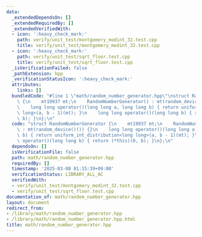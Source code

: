 ```yaml
---
data:
  _extendedDependsOn: []
  _extendedRequiredBy: []
  _extendedVerifiedWith:
  - icon: ':heavy_check_mark:'
    path: verify/unit_test/montgomery_modint_32.test.cpp
    title: verify/unit_test/montgomery_modint_32.test.cpp
  - icon: ':heavy_check_mark:'
    path: verify/unit_test/sqrt_floor.test.cpp
    title: verify/unit_test/sqrt_floor.test.cpp
  _isVerificationFailed: false
  _pathExtension: hpp
  _verificationStatusIcon: ':heavy_check_mark:'
  attributes:
    links: []
  bundledCode: "#line 1 \"math/random_number_generator.hpp\"\nstruct RandomNumberGenerator\
    \ {\n    mt19937 mt;\n    RandomNumberGenerator() : mt(random_device()()) {}\n\
    \    long long operator()(long long a, long long b) { return uniform_int_distribution<long\
    \ long>(a, b - 1)(mt); }\n    long long operator()(long long b) { return (*this)(0,\
    \ b); }\n};\n"
  code: "struct RandomNumberGenerator {\n    mt19937 mt;\n    RandomNumberGenerator()\
    \ : mt(random_device()()) {}\n    long long operator()(long long a, long long\
    \ b) { return uniform_int_distribution<long long>(a, b - 1)(mt); }\n    long long\
    \ operator()(long long b) { return (*this)(0, b); }\n};\n"
  dependsOn: []
  isVerificationFile: false
  path: math/random_number_generator.hpp
  requiredBy: []
  timestamp: '2025-03-08 01:15:39+09:00'
  verificationStatus: LIBRARY_ALL_AC
  verifiedWith:
  - verify/unit_test/montgomery_modint_32.test.cpp
  - verify/unit_test/sqrt_floor.test.cpp
documentation_of: math/random_number_generator.hpp
layout: document
redirect_from:
- /library/math/random_number_generator.hpp
- /library/math/random_number_generator.hpp.html
title: math/random_number_generator.hpp
---
```

